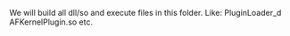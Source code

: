 We will build all dll/so and execute files in this folder.
Like: 
PluginLoader_d
AFKernelPlugin.so
etc.
